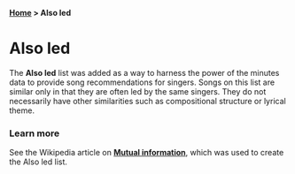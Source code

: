 **[Home](home) &gt; Also led**

# Also led

The **Also led** list was added as a way to harness the power of the minutes data to provide song recommendations for singers.  Songs on this list are similar only in that they are often led by the same singers.  They do not necessarily have other similarities such as compositional structure or lyrical theme.

### Learn more

See the Wikipedia article on **[Mutual information](https://en.wikipedia.org/wiki/Mutual_information)**, which was used to create the Also led list.
